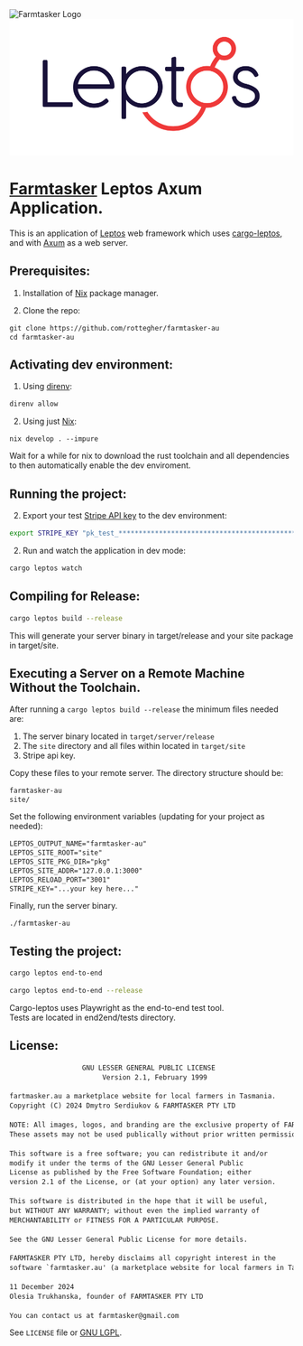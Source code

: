 <picture>
    <source srcset="https://raw.githubusercontent.com/rotteegher/farmtasker-au/master/public/main_logo.svg" media="(prefers-color-scheme: dark)">
    <img src="https://raw.githubusercontent.com/rotteegher/farmtasker-au/master/public/main_logo.svg" alt="Farmtasker Logo">
</picture>
<picture>
    <source srcset="https://raw.githubusercontent.com/leptos-rs/leptos/main/docs/logos/Leptos_logo_Solid_White.svg" media="(prefers-color-scheme: dark)">
    <img src="https://raw.githubusercontent.com/leptos-rs/leptos/main/docs/logos/Leptos_logo_RGB.svg" alt="Leptos Logo">
</picture>

# [Farmtasker](https://farmtasker.au) Leptos Axum Application.

This is an application of [Leptos](https://github.com/leptos-rs/leptos) web framework which uses [cargo-leptos](https://github.com/akesson/cargo-leptos), and with [Axum](https://github.com/tokio-rs/axum) as a web server.

## Prerequisites:

1. Installation of [Nix](https://nixos.org/download/) package manager.

2. Clone the repo:
```
git clone https://github.com/rottegher/farmtasker-au
cd farmtasker-au
```

## Activating dev environment:

1. Using [direnv](https://direnv.net/):
```bash
direnv allow
```

2. Using just [Nix](https://nixos.org/download):
```
nix develop . --impure
```

Wait for a while for nix to download the rust toolchain and all dependencies to then automatically enable the dev enviroment.

## Running the project:

2. Export your test [Stripe API key](https://dashboard.stripe.com/test/apikeys) to the dev environment:
```bash
export STRIPE_KEY "pk_test_***************************************************************************************************"
```

2. Run and watch the application in dev mode:
```bash
cargo leptos watch
```

## Compiling for Release:
```bash
cargo leptos build --release
```

This will generate your server binary in target/release and your site package in target/site.

## Executing a Server on a Remote Machine Without the Toolchain.

After running a `cargo leptos build --release` the minimum files needed are:

1. The server binary located in `target/server/release`
2. The `site` directory and all files within located in `target/site`
3. Stripe api key.

Copy these files to your remote server. The directory structure should be:
```text
farmtasker-au
site/
```
Set the following environment variables (updating for your project as needed):
```text
LEPTOS_OUTPUT_NAME="farmtasker-au"
LEPTOS_SITE_ROOT="site"
LEPTOS_SITE_PKG_DIR="pkg"
LEPTOS_SITE_ADDR="127.0.0.1:3000"
LEPTOS_RELOAD_PORT="3001"
STRIPE_KEY="...your key here..."
```

Finally, run the server binary.
```
./farmtasker-au
```

## Testing the project:
```bash
cargo leptos end-to-end
```

```bash
cargo leptos end-to-end --release
```

Cargo-leptos uses Playwright as the end-to-end test tool.  
Tests are located in end2end/tests directory.

## License:
```txt
                  GNU LESSER GENERAL PUBLIC LICENSE
                       Version 2.1, February 1999

fartmasker.au a marketplace website for local farmers in Tasmania.
Copyright (C) 2024 Dmytro Serdiukov & FARMTASKER PTY LTD

NOTE: All images, logos, and branding are the exclusive property of FARMTASKER PTY LTD and are not covered by the open-source license.
These assets may not be used publically without prior written permission.

This software is a free software; you can redistribute it and/or
modify it under the terms of the GNU Lesser General Public
License as published by the Free Software Foundation; either
version 2.1 of the License, or (at your option) any later version.

This software is distributed in the hope that it will be useful,
but WITHOUT ANY WARRANTY; without even the implied warranty of
MERCHANTABILITY or FITNESS FOR A PARTICULAR PURPOSE.

See the GNU Lesser General Public License for more details.

FARMTASKER PTY LTD, hereby disclaims all copyright interest in the
software `farmtasker.au' (a marketplace website for local farmers in Tasmania) written by Dmytro Serdiukov.

11 December 2024
Olesia Trukhanska, founder of FARMTASKER PTY LTD

You can contact us at farmtasker@gmail.com
```
See `LICENSE` file or [GNU LGPL](https://www.gnu.org/licenses/old-licenses/lgpl-2.1.html).



